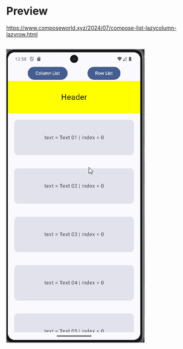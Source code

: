 # Preview
https://www.composeworld.xyz/2024/07/compose-list-lazycolumn-lazyrow.html
<br/><br/>

![preview](preview.gif)
